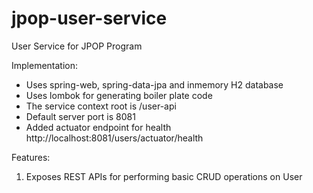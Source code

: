 # jpop-user-service
User Service for JPOP Program

Implementation:
- Uses spring-web, spring-data-jpa and inmemory H2 database
- Uses lombok for generating boiler plate code
- The service context root is /user-api
- Default server port is 8081 
- Added actuator endpoint for health http://localhost:8081/users/actuator/health

Features:
1. Exposes REST APIs for performing basic CRUD operations on User
